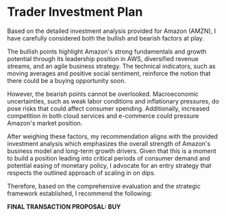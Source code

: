 # Trader Investment Plan

Based on the detailed investment analysis provided for Amazon (AMZN), I have carefully considered both the bullish and bearish factors at play.

The bullish points highlight Amazon's strong fundamentals and growth potential through its leadership position in AWS, diversified revenue streams, and an agile business strategy. The technical indicators, such as moving averages and positive social sentiment, reinforce the notion that there could be a buying opportunity soon. 

However, the bearish points cannot be overlooked. Macroeconomic uncertainties, such as weak labor conditions and inflationary pressures, do pose risks that could affect consumer spending. Additionally, increased competition in both cloud services and e-commerce could pressure Amazon's market position.

After weighing these factors, my recommendation aligns with the provided investment analysis which emphasizes the overall strength of Amazon's business model and long-term growth drivers. Given that this is a moment to build a position leading into critical periods of consumer demand and potential easing of monetary policy, I advocate for an entry strategy that respects the outlined approach of scaling in on dips.

Therefore, based on the comprehensive evaluation and the strategic framework established, I recommend the following:

**FINAL TRANSACTION PROPOSAL: BUY**

